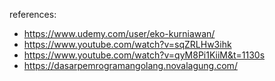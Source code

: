 references:

-   https://www.udemy.com/user/eko-kurniawan/
-   https://www.youtube.com/watch?v=sqZRLHw3ihk
-   https://www.youtube.com/watch?v=qyM8Pi1KiiM&t=1130s
-   https://dasarpemrogramangolang.novalagung.com/

